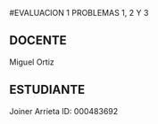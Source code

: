 #EVALUACION 1 PROBLEMAS 1, 2 Y 3
## DOCENTE 
Miguel Ortiz 
## ESTUDIANTE 
Joiner Arrieta ID: 000483692
